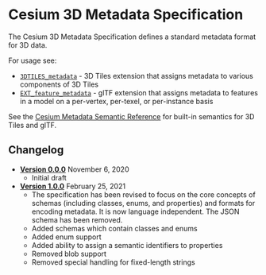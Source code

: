 # Cesium 3D Metadata Specification

The Cesium 3D Metadata Specification defines a standard metadata format for 3D data.

For usage see:

* [`3DTILES_metadata`](../../../extensions/3DTILES_metadata) - 3D Tiles extension that assigns metadata to various components of 3D Tiles
* [`EXT_feature_metadata`](https://github.com/CesiumGS/glTF/tree/master/extensions/2.0/Vendor/EXT_feature_metadata/1.0.0) - glTF extension that assigns metadata to features in a model on a per-vertex, per-texel, or per-instance basis

See the [Cesium Metadata Semantic Reference](Semantics) for built-in semantics for 3D Tiles and glTF.

## Changelog

* [**Version 0.0.0**](0.0.0) November 6, 2020
    * Initial draft
* [**Version 1.0.0**](1.0.0) February 25, 2021
    * The specification has been revised to focus on the core concepts of schemas (including classes, enums, and properties) and formats for encoding metadata. It is now language independent. The JSON schema has been removed.
    * Added schemas which contain classes and enums
    * Added enum support
    * Added ability to assign a semantic identifiers to properties
    * Removed blob support
    * Removed special handling for fixed-length strings

